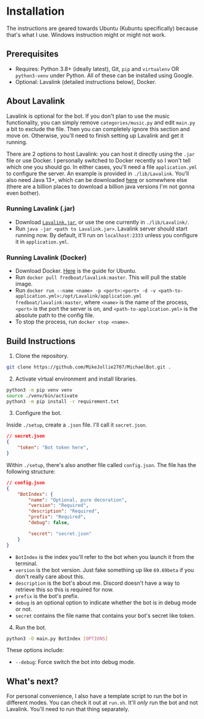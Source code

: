 # Installation

The instructions are geared towards Ubuntu (Kubuntu specifically) because that's what I use. Windows instruction might or might not work.

## Prerequisites

- Requires: Python 3.8+ (ideally latest), Git, `pip` and `virtualenv` OR `python3-venv` under Python. All of these can be installed using Google.
- Optional: Lavalink (detailed instructions below), Docker.

## About Lavalink

Lavalink is optional for the bot. If you don't plan to use the music functionality, you can simply remove `categories/music.py` and edit `main.py` a bit to exclude the file. Then you can completely ignore this section and move on. Otherwise, you'll need to finish setting up Lavalink and get it running.

There are 2 options to host Lavalink: you can host it directly using the `.jar` file or use Docker. I personally switched to Docker recently so I won't tell which one you should go. In either cases, you'll need a file `application.yml` to configure the server. An example is provided in `./lib/Lavalink`. You'll also need Java 13+, which can be downloaded [here](https://adoptopenjdk.net/archive.html?variant=openjdk13&jvmVariant=hotspot) or somewhere else (there are a billion places to download a billion java versions I'm not gonna even bother).

### Running Lavalink (.jar)

- Download [`Lavalink.jar`](https://github.com/freyacodes/Lavalink/releases), or use the one currently in `./lib/Lavalink/`.
- Run `java -jar <path to Lavalink.jar>`. Lavalink server should start running now. By default, it'll run on `localhost:2333` unless you configure it in `application.yml`.

### Running Lavalink (Docker)

- Download Docker. [Here](https://docs.docker.com/engine/install/ubuntu/) is the guide for Ubuntu.
- Run `docker pull fredboat/lavalink:master`. This will pull the stable image.
- Run `docker run --name <name> -p <port>:<port> -d -v <path-to-application.yml>:/opt/Lavalink/application.yml fredboat/lavalink:master`, where `<name>` is the name of the process, `<port>` is the port the server is on, and `<path-to-application.yml>` is the absolute path to the config file.
- To stop the process, run `docker stop <name>`.

## Build Instructions

1. Clone the repository.

```sh
git clone https://github.com/MikeJollie2707/MichaelBot.git .
```

2. Activate virtual environment and install libraries.

```sh
python3 -m pip venv venv
source ./venv/bin/activate
python3 -m pip install -r requirement.txt
```

3. Configure the bot.

Inside `./setup`, create a `.json` file. I'll call it `secret.json`.

```json
// secret.json
{
    "token": "Bot token here",
}
```

Within `./setup`, there's also another file called `config.json`. The file has the following structure:

```json
// config.json
{
    "BotIndex": {
        "name": "Optional, pure decoration",
        "version": "Required",
        "description": "Required",
        "prefix": "Required",
        "debug": false,

        "secret": "secret.json"
    }
}
```

- `BotIndex` is the index you'll refer to the bot when you launch it from the terminal.
- `version` is the bot version. Just fake something up like `69.69beta` if you don't really care about this.
- `description` is the bot's about me. Discord doesn't have a way to retrieve this so this is required for now.
- `prefix` is the bot's prefix.
- `debug` is an optional option to indicate whether the bot is in debug mode or not.
- `secret` contains the file name that contains your bot's secret like token.

4. Run the bot.

```sh
python3 -O main.py BotIndex [OPTIONS]
```

These options include:

- `--debug`: Force switch the bot into debug mode.

## What's next?

For personal convenience, I also have a template script to run the bot in different modes. You can check it out at `run.sh`. It'll *only* run the bot and not Lavalink. You'll need to run that thing separately.
